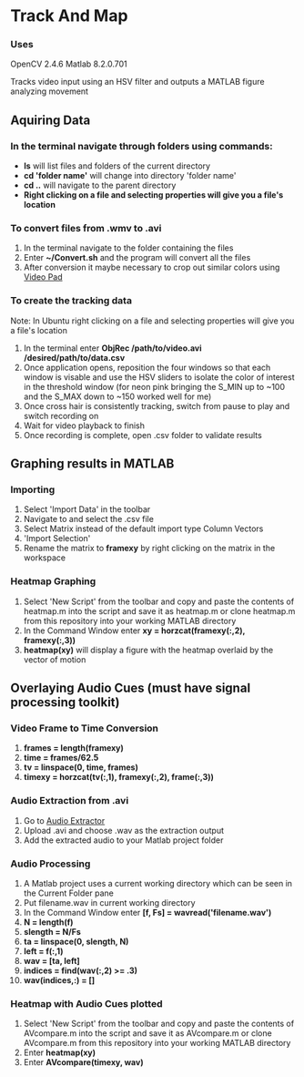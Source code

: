 Track And Map
===========
### Uses
OpenCV 2.4.6
Matlab 8.2.0.701

Tracks video input using an HSV filter and outputs a MATLAB figure analyzing movement
## 

## Aquiring Data
### In the terminal navigate through folders using commands:
- **ls** will list files and folders of the current directory
- **cd 'folder name'** will change into directory 'folder name'
- **cd ..** will navigate to the parent directory
- **Right clicking on a file and selecting properties will give you a file's location**

### To convert files from .wmv to .avi
1. In the terminal navigate to the folder containing the files
2. Enter **~/Convert.sh** and the program will convert all the files
3. After conversion it maybe necessary to crop out similar colors using [Video Pad](http://www.nchsoftware.com/videopad/)

### To create the tracking data
Note: In Ubuntu right clicking on a file and selecting properties will give you a file's location
1. In the terminal enter **ObjRec /path/to/video.avi /desired/path/to/data.csv**
2. Once application opens, reposition the four windows so that each window is visable and use the HSV sliders to isolate the color of interest in the threshold window (for neon pink bringing the S_MIN up to ~100 and the S_MAX down to ~150 worked well for me)
3. Once cross hair is consistently tracking, switch from pause to play and switch recording on
4. Wait for video playback to finish
5. Once recording is complete, open .csv folder to validate results

## Graphing results in MATLAB
### Importing
1. Select 'Import Data' in the toolbar
2. Navigate to and select the .csv file
3. Select Matrix instead of the default import type Column Vectors
4. 'Import Selection'
5. Rename the matrix to **framexy** by right clicking on the matrix in the workspace

### Heatmap Graphing
1.  Select 'New Script' from the toolbar and copy and paste the contents of heatmap.m into the script and save it as heatmap.m or clone heatmap.m from this repository into your working MATLAB directory
2. In the Command Window enter **xy = horzcat(framexy(:,2), framexy(:,3))**
3. **heatmap(xy)** will display a figure with the heatmap overlaid by the vector of motion

## Overlaying Audio Cues (must have signal processing toolkit)
### Video Frame to Time Conversion
1. **frames = length(framexy)**
2. **time = frames/62.5**
3. **tv = linspace(0, time, frames)**
4. **timexy = horzcat(tv(:,1), framexy(:,2), frame(:,3))**

### Audio Extraction from .avi
1. Go to [Audio Extractor](http://audio-extractor.net/)
2. Upload .avi and choose .wav as the extraction output
3. Add the extracted audio to your Matlab project folder

### Audio Processing
1. A Matlab project uses a current working directory which can be seen in the Current Folder pane
2. Put filename.wav in current working directory
3. In the Command Window enter **[f, Fs] = wavread('filename.wav')**
4. **N = length(f)**
5. **slength = N/Fs**
6. **ta = linspace(0, slength, N)**
7. **left = f(:,1)**
8. **wav = [ta, left]**
9. **indices = find(wav(:,2) >= .3)**
10. **wav(indices,:) = []**

### Heatmap with Audio Cues plotted
1.  Select 'New Script' from the toolbar and copy and paste the contents of AVcompare.m into the script and save it as AVcompare.m or clone AVcompare.m from this repository into your working MATLAB directory
2. Enter **heatmap(xy)**
3. Enter **AVcompare(timexy, wav)**







  
